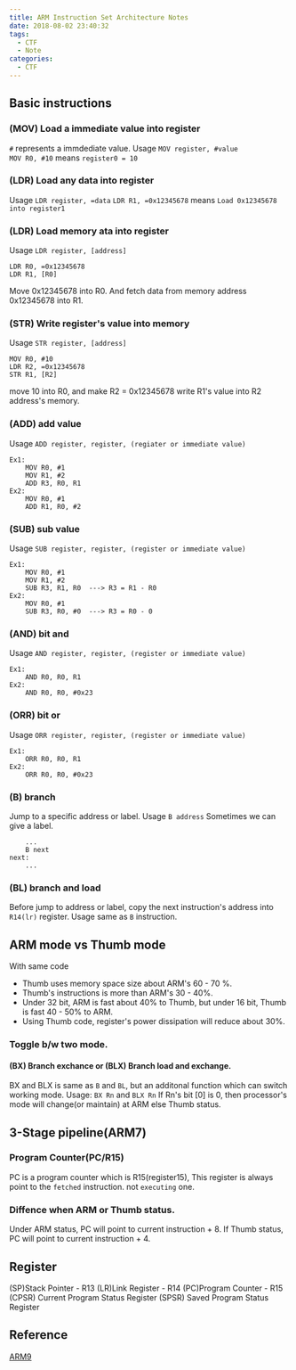 ```yaml
---
title: ARM Instruction Set Architecture Notes
date: 2018-08-02 23:40:32
tags:
  - CTF
  - Note
categories:
  - CTF
---
```


## Basic instructions
### (MOV) Load a immediate value into register
`#` represents a immdediate value.
Usage `MOV register, #value`  
`MOV R0, #10` means `register0 = 10`  
<!-- More -->
### (LDR) Load any data into register
Usage `LDR register, =data`
`LDR R1, =0x12345678` means `Load 0x12345678 into register1`

### (LDR) Load memory ata into register
Usage `LDR register, [address]`
```
LDR R0, =0x12345678
LDR R1, [R0]
```
Move 0x12345678 into R0.
And fetch data from memory address 0x12345678 into R1.

### (STR) Write register's value into memory
Usage `STR register, [address]`
```
MOV R0, #10
LDR R2, =0x12345678
STR R1, [R2]
```
move 10 into R0, and make R2 = 0x12345678
write R1's value into R2 address's memory.

### (ADD) add value
Usage `ADD register, register, (regiater or immediate value)`
```
Ex1:
    MOV R0, #1
    MOV R1, #2
    ADD R3, R0, R1
Ex2:
    MOV R0, #1
    ADD R1, R0, #2
```

### (SUB) sub value
Usage `SUB register, register, (register or immediate value)`
```
Ex1:
    MOV R0, #1
    MOV R1, #2
    SUB R3, R1, R0  ---> R3 = R1 - R0
Ex2:
    MOV R0, #1
    SUB R3, R0, #0  ---> R3 = R0 - 0
```

### (AND) bit and
Usage `AND register, register, (register or immediate value)`
```
Ex1:
    AND R0, R0, R1
Ex2:
    AND R0, R0, #0x23
```

### (ORR) bit or
Usage `ORR register, register, (register or immediate value)`
```
Ex1:
    ORR R0, R0, R1
Ex2:
    ORR R0, R0, #0x23
```

### (B) branch
Jump to a specific address or label.
Usage `B address`
Sometimes we can give a label.
```
    ...
    B next
next:
    ...
```

### (BL) branch and load
Before jump to address or label, copy the next instruction's address into `R14(lr)` register.
Usage same as `B` instruction.

## ARM mode vs Thumb mode
With same code
- Thumb uses memory space size about ARM's 60 - 70 %.
- Thumb's instructions is more than ARM's 30 - 40%.
- Under 32 bit, ARM is fast about 40% to Thumb, but under 16 bit, Thumb is fast 40 - 50% to ARM.
- Using Thumb code, register's power dissipation will reduce about 30%.

### Toggle b/w two mode.
#### (BX) Branch exchance or (BLX) Branch load and exchange.
BX and BLX is same as `B` and `BL`, but an additonal function which can switch working mode.
Usage: `BX Rn` and `BLX Rn`
If Rn's bit [0] is 0, then processor's mode will change(or maintain) at ARM else Thumb status.

## 3-Stage pipeline(ARM7)
### Program Counter(PC/R15)
PC is a program counter which is R15(register15),
This register is always point to the `fetched` instruction.
not `executing` one.

###  Diffence when ARM or Thumb status.
Under ARM status, PC will point to current instruction + 8.
If Thumb status, PC will point to current instruction + 4.


## Register
(SP)Stack Pointer - R13
(LR)Link Register - R14
(PC)Program Counter - R15
(CPSR) Current Program Status Register
(SPSR) Saved Program Status Register

## Reference
[ARM9](http://www.ee.ncu.edu.tw/~jfli/soc/lecture/ARM9.pdf)
